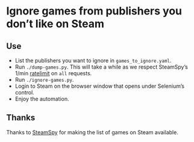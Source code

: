 # Ignore games from publishers you don’t like on Steam

## Use

* List the publishers you want to ignore in `games_to_ignore.yaml`.
* Run `./dump-games.py`. This will take a while as we respect SteamSpy’s 1/min [ratelimit](https://steamspy.com/api.php) on `all` requests.
* Run `./ignore-games.py`.
* Login to Steam on the browser window that opens under Selenium’s control.
* Enjoy the automation.

## Thanks

Thanks to [SteamSpy](https://steamspy.com) for making the list of games on Steam available.
